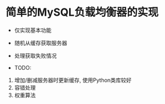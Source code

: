 # 简单的MySQL负载均衡器的实现

- 仅实现基本功能
 - 随机从缓存获取服务器
 - 处理获取失败情况
 
 
- TODO:
 1. 增加/删减服务器时更新缓存, 使用Python类库较好
 2. 容错处理
 3. 权重算法